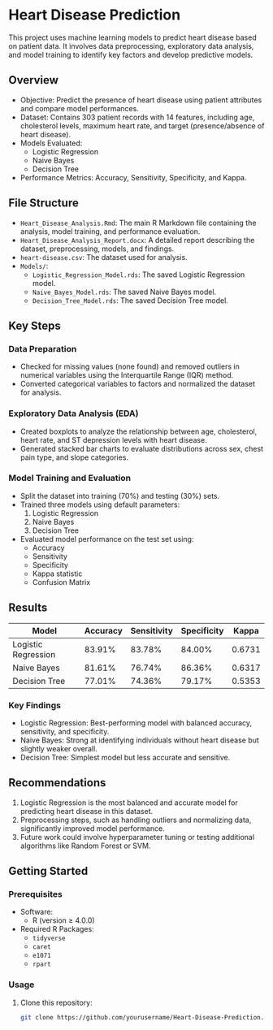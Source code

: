 # Heart Disease Prediction

This project uses machine learning models to predict heart disease based on patient data. It involves data preprocessing, exploratory data analysis, and model training to identify key factors and develop predictive models.

## Overview

- Objective: Predict the presence of heart disease using patient attributes and compare model performances.
- Dataset: Contains 303 patient records with 14 features, including age, cholesterol levels, maximum heart rate, and target (presence/absence of heart disease).
- Models Evaluated:
  - Logistic Regression
  - Naive Bayes
  - Decision Tree
- Performance Metrics: Accuracy, Sensitivity, Specificity, and Kappa.

## File Structure

- `Heart_Disease_Analysis.Rmd`: The main R Markdown file containing the analysis, model training, and performance evaluation.
- `Heart_Disease_Analysis_Report.docx`: A detailed report describing the dataset, preprocessing, models, and findings.
- `heart-disease.csv`: The dataset used for analysis.
- `Models/`:
  - `Logistic_Regression_Model.rds`: The saved Logistic Regression model.
  - `Naive_Bayes_Model.rds`: The saved Naive Bayes model.
  - `Decision_Tree_Model.rds`: The saved Decision Tree model.

## Key Steps

### Data Preparation
- Checked for missing values (none found) and removed outliers in numerical variables using the Interquartile Range (IQR) method.
- Converted categorical variables to factors and normalized the dataset for analysis.

### Exploratory Data Analysis (EDA)
- Created boxplots to analyze the relationship between age, cholesterol, heart rate, and ST depression levels with heart disease.
- Generated stacked bar charts to evaluate distributions across sex, chest pain type, and slope categories.

### Model Training and Evaluation
- Split the dataset into training (70%) and testing (30%) sets.
- Trained three models using default parameters:
  1. Logistic Regression
  2. Naive Bayes
  3. Decision Tree
- Evaluated model performance on the test set using:
  - Accuracy
  - Sensitivity
  - Specificity
  - Kappa statistic
  - Confusion Matrix

## Results

| Model              | Accuracy | Sensitivity | Specificity | Kappa   |
|---------------------|----------|-------------|-------------|---------|
| Logistic Regression | 83.91%   | 83.78%      | 84.00%      | 0.6731  |
| Naive Bayes         | 81.61%   | 76.74%      | 86.36%      | 0.6317  |
| Decision Tree       | 77.01%   | 74.36%      | 79.17%      | 0.5353  |

### Key Findings
- Logistic Regression: Best-performing model with balanced accuracy, sensitivity, and specificity.
- Naive Bayes: Strong at identifying individuals without heart disease but slightly weaker overall.
- Decision Tree: Simplest model but less accurate and sensitive.

## Recommendations
1. Logistic Regression is the most balanced and accurate model for predicting heart disease in this dataset.
2. Preprocessing steps, such as handling outliers and normalizing data, significantly improved model performance.
3. Future work could involve hyperparameter tuning or testing additional algorithms like Random Forest or SVM.

## Getting Started

### Prerequisites
- Software:
  - R (version ≥ 4.0.0)
- Required R Packages:
  - `tidyverse`
  - `caret`
  - `e1071`
  - `rpart`

### Usage
1. Clone this repository:
   ```bash
   git clone https://github.com/yourusername/Heart-Disease-Prediction.git
